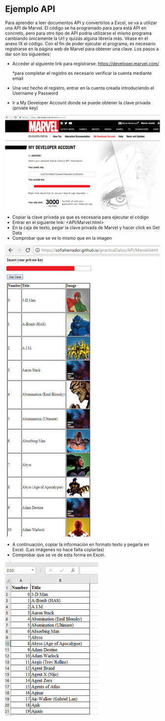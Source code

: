# Ejemplo API

Para aprender a leer documentos API y convertirlos a Excel, se va a utilizar una API de Marvel. El código se ha programado para para está API en concreto, pero para otro tipo de API podría utilizarse el mismo programa cambiando únicamente la Url y quizás alguna librería más. Véase en el anexo IX el código.
Con el fin de poder ejecutar el programa, es necesario registrarse en la página web de Marvel para obtener una clave. Los pasos a dar son los siguientes:
- Acceder al siguiente link para registrarse:
<https://developer.marvel.com/>
  
  *para completar el registro es necesario verificar la cuenta mediante email
- Una vez hecho el registro, entrar en la cuenta creada introduciendo el Username y Password
- Ir a My Developer Account donde se puede obtener la clave privada (private key)

![List of categories](fotos/fotos/Capture%2012.PNG)
- Copiar la clave privada ya que es necesaria para ejecutar el código
- Entrar en el siguiente link:
<API/Marvel.html>
- En la caja de texto, pegar la clave privada de Marvel y hacer click en Get Data
- Comprobar que se ve lo mismo que en la imagen

![List of categories](fotos/fotos/Capture%2013.PNG)
- A continuación, copiar la información en formato texto y pegarla en Excel. (Las imágenes no hace falta copiarlas)
- Comprobar que se ve de esta forma en Excel.

![List of categories](fotos/fotos/Capture%2014.PNG)
